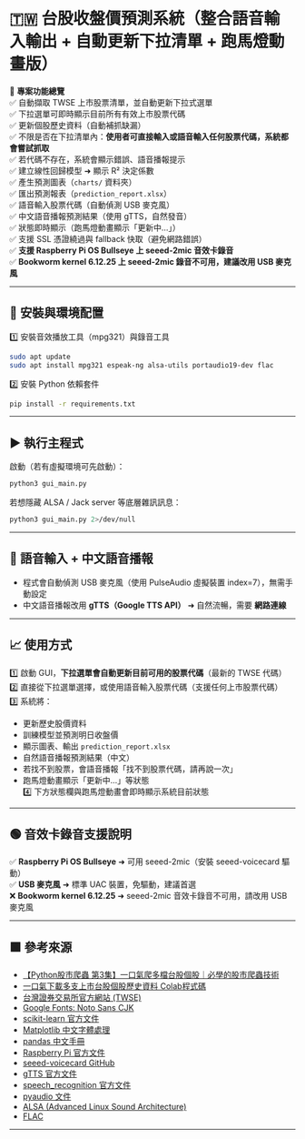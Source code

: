 # 🇹🇼 台股收盤價預測系統（整合語音輸入輸出 + 自動更新下拉清單 + 跑馬燈動畫版）

🎯 **專案功能總覽**  
✅ 自動擷取 TWSE 上市股票清單，並自動更新下拉式選單  
✅ 下拉選單可即時顯示目前所有有效上市股票代碼  
✅ 更新個股歷史資料（自動補抓缺漏）  
✅ 不限是否在下拉清單內：**使用者可直接輸入或語音輸入任何股票代碼，系統都會嘗試抓取**  
✅ 若代碼不存在，系統會顯示錯誤、語音播報提示  
✅ 建立線性回歸模型 ➜ 顯示 R² 決定係數  
✅ 產生預測圖表（`charts/` 資料夾）  
✅ 匯出預測報表（`prediction_report.xlsx`）  
✅ 語音輸入股票代碼（自動偵測 USB 麥克風）  
✅ 中文語音播報預測結果（使用 gTTS，自然發音）  
✅ 狀態即時顯示（跑馬燈動畫顯示「更新中…」）  
✅ 支援 SSL 憑證繞過與 fallback 快取（避免網路錯誤）  
✅ **支援 Raspberry Pi OS Bullseye 上 seeed-2mic 音效卡錄音**  
✅ **Bookworm kernel 6.12.25 上 seeed-2mic 錄音不可用，建議改用 USB 麥克風**  

---

## 🔧 安裝與環境配置

1️⃣ 安裝音效播放工具（mpg321）與錄音工具  
```bash
sudo apt update
sudo apt install mpg321 espeak-ng alsa-utils portaudio19-dev flac
```

2️⃣ 安裝 Python 依賴套件  
```bash
pip install -r requirements.txt
```

---

## ▶️ 執行主程式

啟動（若有虛擬環境可先啟動）：  
```bash
python3 gui_main.py
```

若想隱藏 ALSA / Jack server 等底層雜訊訊息：  
```bash
python3 gui_main.py 2>/dev/null
```

---

## 🎤 語音輸入 + 中文語音播報

- 程式會自動偵測 USB 麥克風（使用 PulseAudio 虛擬裝置 index=7），無需手動設定  
- 中文語音播報改用 **gTTS（Google TTS API）** ➜ 自然流暢，需要 **網路連線**

---

## 📈 使用方式

1️⃣ 啟動 GUI，**下拉選單會自動更新目前可用的股票代碼**（最新的 TWSE 代碼）  
2️⃣ 直接從下拉選單選擇，或使用語音輸入股票代碼（支援任何上市股票代碼）  
3️⃣ 系統將：  
   - 更新歷史股價資料  
   - 訓練模型並預測明日收盤價  
   - 顯示圖表、輸出 `prediction_report.xlsx`  
   - 自然語音播報預測結果（中文）  
   - 若找不到股票，會語音播報「找不到股票代碼，請再說一次」  
   - 跑馬燈動畫顯示「更新中…」等狀態  
4️⃣ 下方狀態欄與跑馬燈動畫會即時顯示系統目前狀態

---

## 🟢 音效卡錄音支援說明

✅ **Raspberry Pi OS Bullseye** ➜ 可用 seeed-2mic（安裝 seeed-voicecard 驅動）  
✅ **USB 麥克風** ➜ 標準 UAC 裝置，免驅動，建議首選  
❌ **Bookworm kernel 6.12.25** ➜ seeed-2mic 音效卡錄音不可用，請改用 USB 麥克風

---

## 🟩 參考來源

- [【Python股市爬蟲 第3集】一口氣爬多檔台股個股｜必學的股市爬蟲技術](https://www.youtube.com/watch?v=wM5wJNgpIbA&ab_channel=%E8%82%A1%E6%B5%B7%E5%B0%8F%E8%8B%B1%E9%9B%84)
- [一口氣下載多支上市台股個股歷史資料 Colab程式碼](https://colab.research.google.com/drive/1gSpB7NWEUu7gOv53c6VQsO0E3jUqUreo?usp=sharing)
- [台灣證券交易所官方網站 (TWSE)](https://www.twse.com.tw/)
- [Google Fonts: Noto Sans CJK](https://fonts.google.com/noto#sans-hant)
- [scikit-learn 官方文件](https://scikit-learn.org/)
- [Matplotlib 中文字體處理](https://matplotlib.org/)
- [pandas 中文手冊](https://pandas.pydata.org/)
- [Raspberry Pi 官方文件](https://www.raspberrypi.com/software/)
- [seeed-voicecard GitHub](https://github.com/respeaker/seeed-voicecard)
- [gTTS 官方文件](https://pypi.org/project/gTTS/)
- [speech_recognition 官方文件](https://pypi.org/project/SpeechRecognition/)
- [pyaudio 文件](https://people.csail.mit.edu/hubert/pyaudio/docs/)
- [ALSA (Advanced Linux Sound Architecture)](https://www.alsa-project.org/)
- [FLAC](https://xiph.org/flac/)

---